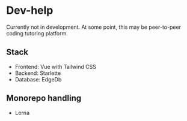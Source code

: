 # Dev-help

Currently not in development. At some point, this may be peer-to-peer coding tutoring platform.

## Stack
- Frontend: Vue with Tailwind CSS
- Backend: Starlette
- Database: EdgeDb

## Monorepo handling
- Lerna

